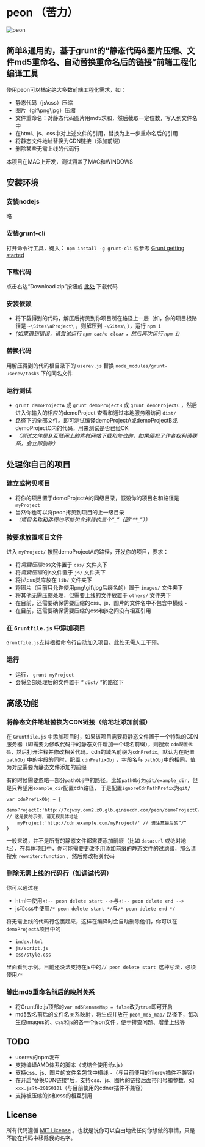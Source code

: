 # peon （苦力）

![peon](http://7xjwxy.com2.z0.glb.qiniucdn.com/images/peon.gif)

## 简单&通用的，基于grunt的“静态代码&图片压缩、文件md5重命名、自动替换重命名后的链接”前端工程化编译工具


使用peon可以搞定绝大多数前端工程化需求，如：

-   静态代码（js\\css）压缩
-   图片（gif\\png\\jpg）压缩
-   文件重命名：对静态代码图片用md5求和，然后截取一定位数，写入到文件名中
-   在html、js、css中对上述文件的引用，替换为上一步重命名后的引用
-   将静态文件地址替换为CDN链接（添加前缀）
-   删除某些无需上线的代码行

本项目在MAC上开发，测试涵盖了MAC和WINDOWS

## 安装环境

### 安装nodejs

略

### 安装grunt-cli

打开命令行工具，键入： `npm install -g grunt-cli` 或参考 [Grunt getting
started](http://gruntjs.com/getting-started)

### 下载代码

点击右边“Download zip”按钮或 [此处](../../archive/master.zip) 下载代码

### 安装依赖

- 将下载得到的代码，解压后拷贝到你项目所在路径上一层（如，你的项目根路径是
`~\Sites\aProject\` ，则解压到 `~\Sites\` ），运行 `npm i`
- *(如果遇到错误，请尝试运行 `npm cache clear` ，然后再次运行 `npm i`)*

### 替换代码

用解压得到的代码根目录下的 `userev.js` 替换 `node_modules/grunt-userev/tasks` 下的同名文件

### 运行测试

- `grunt demoProjectA` 或 `grunt demoProjectB` 或 `grunt demoProjectC`
，然后进入你输入的相应的demoProject 查看和通过本地服务器访问 `dist/`
- 路径下的全部文件。即可测试编译demoProjectA或demoProjectB或demoProjectC内的代码，用来测试是否已经OK
- *（测试文件是从互联网上的素材网站下载和修改的，如果侵犯了作者权利请联系，会立即删除）*
  
## 处理你自己的项目

### 建立或拷贝项目

- 将你的项目置于demoProjectA的同级目录，假设你的项目名和路径是`myProject`
- 当然你也可以将peon拷贝到项目的上一级目录
- *（项目名称和路径均不能包含连续的三个“\_”（即“**\_”））*

### 按要求放置项目文件

进入 `myProject/` 按照demoProjectA的路径，开发你的项目，要求：

-   将*需要压缩*css文件置于 `css/` 文件夹下
-   将*需要压缩*的js文件置于 `js/` 文件夹下
-   将js\\css类库放在 `lib/` 文件夹下
-   将图片（目前只允许使用png\\gif\\jpg后缀名的）置于 `images/` 文件夹下
-   将其他无需压缩处理，但需要上线的文件放置于 `others/` 文件夹下
-   在目前，还需要确保需要压缩的css、js、图片的文件名中不包含中横线 `-`
-   在目前，还需要确保需要压缩的css和js之间没有相互引用

### 在 `Gruntfile.js` 中添加项目

`Gruntfile.js`支持根据命令行自动加入项目。此处无需人工干预。

### 运行

- 运行， `grunt myProject`
- 会将全部处理后的文件置于 “ `dist/` ”的路径下

## 高级功能

### 将静态文件地址替换为CDN链接（给地址添加前缀）

在 `Gruntfile.js`
中添加项目时，如果该项目需要将静态文件置于一个特殊的CDN服务器（即需要为修改代码中的静态文件增加一个域名前缀），则搜索
`cdn配置代码`，然后打开注释并修改相关代码。cdn的域名前缀为`cdnPrefix`。默认为在配置`pathObj` 中的字段的同时，配置 
`cdnPrefixObj` ，字段名与 `pathObj`中的相同，值为对应需要为静态文件添加的前缀

有的时候需要忽略一部分`pathObj`中的路径。比如`pathObj`为`git/example_dir`，但是只希望用`example_dir`配置cdn路径，
于是配置`ignoreCdnPathPrefix`为`git/`

    var cdnPrefixObj = {
        demoProjectC:'http://7xjwxy.com2.z0.glb.qiniucdn.com/peon/demoProjectC/', // 这是我的示例，请无视具体地址
        myProject:'http://cdn.example.com/myProject/' // 请注意最后的“/”
    }

一般来说，并不是所有的静态文件都需要添加前缀（比如 `data:url`
或绝对地址），在具体项目中，你可能需要更改不用添加前缀的静态文件的过滤器，那么请搜索 `rewriter:function` ，然后修改相关代码

### 删除无需上线的代码行（如调试代码）

你可以通过在

- html中使用`<!-- peon delete start -->`与`<!-- peon delete end -->`
- js和css中使用`/* peon delete start */`与`/* peon delete end */`

将无需上线的代码行包裹起来，这样在编译时会自动删除他们，你可以在`demoProjectA`项目中的

- `index.html`
- `js/script.js`
- `css/style.css`

里面看到示例。目前还没法支持在js中的`// peon delete start `这种写法，必须使用`/*`

### 输出md5重命名前后的映射关系

- 将Gruntfile.js顶部的`var md5RenameMap = false`改为`true`即可开启
- md5改名前后的文件名关系映射，将生成并放在 `peon_md5_map/` 路径下，每次生成images的、css和js的各一个json文件，便于排查问题、增量上线等

## TODO

- userev的npm发布
- 支持编译AMD体系的脚本（或结合使用给r.js）
- 支持css、js、图片的文件名包含中横线 `-`（与目前使用的filerev插件不兼容）
- 在开启“替换CDN链接”后，支持css、js、图片的链接后面带问号和参数，如 `xxx.js?t=20150101`（与目前使用的cdner插件不兼容）
- 支持被压缩的js和css的相互引用

## License

所有代码遵循 [MIT License]
。也就是说你可以自由地做任何你想做的事情，只是不能在代码中移除我的名字。

  [MIT License]: http://www.opensource.org/licenses/mit-license.php